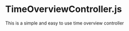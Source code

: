 TimeOverviewController.js
=========================

This is a simple and easy to use time overview controller
